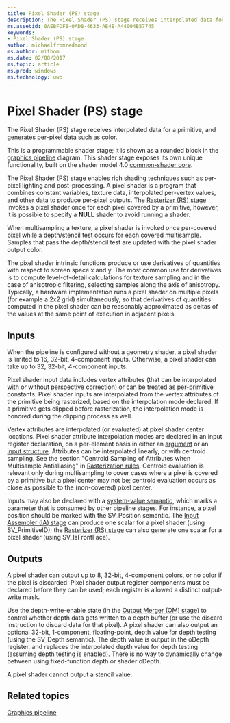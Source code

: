 ```yaml
---
title: Pixel Shader (PS) stage
description: The Pixel Shader (PS) stage receives interpolated data for a primitive, and generates per-pixel data such as color.
ms.assetid: 0AEBFDFB-0AD8-4633-AE4E-A44004B57745
keywords:
- Pixel Shader (PS) stage
author: michaelfromredmond
ms.author: mithom
ms.date: 02/08/2017
ms.topic: article
ms.prod: windows
ms.technology: uwp
---
```


# Pixel Shader (PS) stage


The Pixel Shader (PS) stage receives interpolated data for a primitive, and generates per-pixel data such as color.

This is a programmable shader stage; it is shown as a rounded block in the [graphics pipeline](graphics-pipeline.md) diagram. This shader stage exposes its own unique functionality, built on the shader model 4.0 [common-shader core](https://msdn.microsoft.com/library/windows/desktop/bb509580).

The Pixel Shader (PS) stage enables rich shading techniques such as per-pixel lighting and post-processing. A pixel shader is a program that combines constant variables, texture data, interpolated per-vertex values, and other data to produce per-pixel outputs. The [Rasterizer (RS) stage](rasterizer-stage--rs-.md) invokes a pixel shader once for each pixel covered by a primitive, however, it is possible to specify a **NULL** shader to avoid running a shader.

When multisampling a texture, a pixel shader is invoked once per-covered pixel while a depth/stencil test occurs for each covered multisample. Samples that pass the depth/stencil test are updated with the pixel shader output color.

The pixel shader intrinsic functions produce or use derivatives of quantities with respect to screen space x and y. The most common use for derivatives is to compute level-of-detail calculations for texture sampling and in the case of anisotropic filtering, selecting samples along the axis of anisotropy. Typically, a hardware implementation runs a pixel shader on multiple pixels (for example a 2x2 grid) simultaneously, so that derivatives of quantities computed in the pixel shader can be reasonably approximated as deltas of the values at the same point of execution in adjacent pixels.

## <span id="Inputs"></span><span id="inputs"></span><span id="INPUTS"></span>Inputs


When the pipeline is configured without a geometry shader, a pixel shader is limited to 16, 32-bit, 4-component inputs. Otherwise, a pixel shader can take up to 32, 32-bit, 4-component inputs.

Pixel shader input data includes vertex attributes (that can be interpolated with or without perspective correction) or can be treated as per-primitive constants. Pixel shader inputs are interpolated from the vertex attributes of the primitive being rasterized, based on the interpolation mode declared. If a primitive gets clipped before rasterization, the interpolation mode is honored during the clipping process as well.

Vertex attributes are interpolated (or evaluated) at pixel shader center locations. Pixel shader attribute interpolation modes are declared in an input register declaration, on a per-element basis in either an [argument](https://msdn.microsoft.com/library/windows/desktop/bb509606) or an [input structure](https://msdn.microsoft.com/library/windows/desktop/bb509668). Attributes can be interpolated linearly, or with centroid sampling. See the section "Centroid Sampling of Attributes when Multisample Antialiasing" in [Rasterization rules](rasterization-rules.md). Centroid evaluation is relevant only during multisampling to cover cases where a pixel is covered by a primitive but a pixel center may not be; centroid evaluation occurs as close as possible to the (non-covered) pixel center.

Inputs may also be declared with a [system-value semantic](https://msdn.microsoft.com/library/windows/desktop/bb509647), which marks a parameter that is consumed by other pipeline stages. For instance, a pixel position should be marked with the SV\_Position semantic. The [Input Assembler (IA) stage](input-assembler-stage--ia-.md) can produce one scalar for a pixel shader (using SV\_PrimitiveID); the [Rasterizer (RS) stage](rasterizer-stage--rs-.md) can also generate one scalar for a pixel shader (using SV\_IsFrontFace).

## <span id="Outputs"></span><span id="outputs"></span><span id="OUTPUTS"></span>Outputs


A pixel shader can output up to 8, 32-bit, 4-component colors, or no color if the pixel is discarded. Pixel shader output register components must be declared before they can be used; each register is allowed a distinct output-write mask.

Use the depth-write-enable state (in the [Output Merger (OM) stage](output-merger-stage--om-.md)) to control whether depth data gets written to a depth buffer (or use the discard instruction to discard data for that pixel). A pixel shader can also output an optional 32-bit, 1-component, floating-point, depth value for depth testing (using the SV\_Depth semantic). The depth value is output in the oDepth register, and replaces the interpolated depth value for depth testing (assuming depth testing is enabled). There is no way to dynamically change between using fixed-function depth or shader oDepth.

A pixel shader cannot output a stencil value.

## <span id="related-topics"></span>Related topics


[Graphics pipeline](graphics-pipeline.md)

 

 




